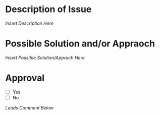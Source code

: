 # Description of Issue

_Insert Description Here_

# Possible Solution and/or Appraoch

_Insert Possible Solution/Apprach Here_

# Approval

- [ ] Yes
- [ ] No

_Leads Comment Below_
